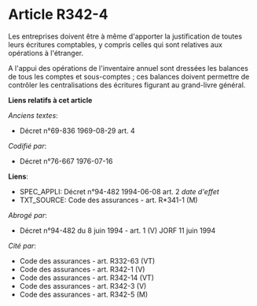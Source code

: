 # Article R342-4

Les entreprises doivent être à même d'apporter la justification de toutes leurs écritures comptables, y compris celles qui
sont relatives aux opérations à l'étranger.

A l'appui des opérations de l'inventaire annuel sont dressées les balances de tous les comptes et sous-comptes ; ces balances
doivent permettre de contrôler les centralisations des écritures figurant au grand-livre général.

**Liens relatifs à cet article**

_Anciens textes_:

  - Décret n°69-836 1969-08-29 art. 4

_Codifié par_:

  - Décret n°76-667 1976-07-16

**Liens**:

  - SPEC_APPLI: Décret n°94-482 1994-06-08 art. 2 *date d'effet*
  - TXT_SOURCE: Code des assurances - art. R*341-1 (M)

_Abrogé par_:

  - Décret n°94-482 du 8 juin 1994 - art. 1 (V) JORF 11 juin 1994

_Cité par_:

  - Code des assurances - art. R332-63 (VT)
  - Code des assurances - art. R342-1 (V)
  - Code des assurances - art. R342-14 (VT)
  - Code des assurances - art. R342-3 (V)
  - Code des assurances - art. R342-5 (M)
